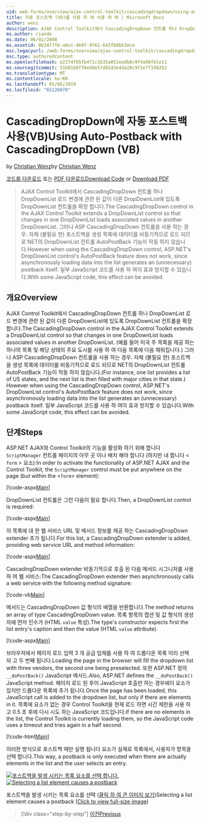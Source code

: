 ```yaml
---
uid: web-forms/overview/ajax-control-toolkit/cascadingdropdown/using-auto-postback-with-cascadingdropdown-vb
title: 자동 포스트백 (Vb)를 사용 하 여 사용 하 여 | Microsoft Docs
author: wenz
description: AJAX Control Toolkit에서 CascadingDropDown 컨트롤 하나 DropDownList 로드 변경에 관련 된 값이 anoth에 있도록 DropDownList 컨트롤을 확장 하는 중...
ms.author: riande
ms.date: 06/02/2008
ms.assetid: 0b34f7f6-a0cc-4b9f-9761-643fb0bb3ece
msc.legacyurl: /web-forms/overview/ajax-control-toolkit/cascadingdropdown/using-auto-postback-with-cascadingdropdown-vb
msc.type: authoredcontent
ms.openlocfilehash: e2374f05fb471c2b35a851eadb8c9f4a98f61e11
ms.sourcegitcommit: 51b01b6ff8edde57d8243e4da28c9f1e7f1962b2
ms.translationtype: MT
ms.contentlocale: ko-KR
ms.lasthandoff: 05/06/2019
ms.locfileid: "65126070"
---
```

# <a name="using-auto-postback-with-cascadingdropdown-vb"></a><span data-ttu-id="aa90e-103">CascadingDropDown에 자동 포스트백 사용(VB)</span><span class="sxs-lookup"><span data-stu-id="aa90e-103">Using Auto-Postback with CascadingDropDown (VB)</span></span>

<span data-ttu-id="aa90e-104">by [Christian Wenz](https://github.com/wenz)</span><span class="sxs-lookup"><span data-stu-id="aa90e-104">by [Christian Wenz](https://github.com/wenz)</span></span>

<span data-ttu-id="aa90e-105">[코드를 다운로드](http://download.microsoft.com/download/9/0/7/907760b1-2c60-4f81-aeb6-ca416a573b0d/cascadingdropdown3.vb.zip) 또는 [PDF 다운로드](http://download.microsoft.com/download/2/d/c/2dc10e34-6983-41d4-9c08-f78f5387d32b/cascadingdropdown3VB.pdf)</span><span class="sxs-lookup"><span data-stu-id="aa90e-105">[Download Code](http://download.microsoft.com/download/9/0/7/907760b1-2c60-4f81-aeb6-ca416a573b0d/cascadingdropdown3.vb.zip) or [Download PDF](http://download.microsoft.com/download/2/d/c/2dc10e34-6983-41d4-9c08-f78f5387d32b/cascadingdropdown3VB.pdf)</span></span>

> <span data-ttu-id="aa90e-106">AJAX Control Toolkit에서 CascadingDropDown 컨트롤 하나 DropDownList 로드 변경에 관련 된 값이 다른 DropDownList에 있도록 DropDownList 컨트롤을 확장 합니다.</span><span class="sxs-lookup"><span data-stu-id="aa90e-106">The CascadingDropDown control in the AJAX Control Toolkit extends a DropDownList control so that changes in one DropDownList loads associated values in another DropDownList.</span></span> <span data-ttu-id="aa90e-107">그러나 ASP CascadingDropDown 컨트롤을 사용 하는 경우. 자체 (불필요 한) 포스트백을 생성 목록에 데이터를 비동기적으로 로드 되므로 NET의 DropDownList 컨트롤 AutoPostBack 기능이 작동 하지 않습니다.</span><span class="sxs-lookup"><span data-stu-id="aa90e-107">However when using the CascadingDropDown control, ASP.NET's DropDownList control's AutoPostBack feature does not work, since asynchronously loading data into the list generates an (unnecessary) postback itself.</span></span> <span data-ttu-id="aa90e-108">일부 JavaScript 코드를 사용 하 여이 효과 방지할 수 있습니다.</span><span class="sxs-lookup"><span data-stu-id="aa90e-108">With some JavaScript code, this effect can be avoided.</span></span>

## <a name="overview"></a><span data-ttu-id="aa90e-109">개요</span><span class="sxs-lookup"><span data-stu-id="aa90e-109">Overview</span></span>

<span data-ttu-id="aa90e-110">AJAX Control Toolkit에서 CascadingDropDown 컨트롤 하나 DropDownList 로드 변경에 관련 된 값이 다른 DropDownList에 있도록 DropDownList 컨트롤을 확장 합니다.</span><span class="sxs-lookup"><span data-stu-id="aa90e-110">The CascadingDropDown control in the AJAX Control Toolkit extends a DropDownList control so that changes in one DropDownList loads associated values in another DropDownList.</span></span> <span data-ttu-id="aa90e-111">(예를 들어 미국 주 목록을 제공 하는 하나의 목록 및 해당 상태의 주요 도시를 사용 하 여 다음 목록에 다음 채워집니다.) 그러나 ASP CascadingDropDown 컨트롤을 사용 하는 경우. 자체 (불필요 한) 포스트백을 생성 목록에 데이터를 비동기적으로 로드 되므로 NET의 DropDownList 컨트롤 AutoPostBack 기능이 작동 하지 않습니다.</span><span class="sxs-lookup"><span data-stu-id="aa90e-111">(For instance, one list provides a list of US states, and the next list is then filled with major cities in that state.) However when using the CascadingDropDown control, ASP.NET's DropDownList control's AutoPostBack feature does not work, since asynchronously loading data into the list generates an (unnecessary) postback itself.</span></span> <span data-ttu-id="aa90e-112">일부 JavaScript 코드를 사용 하 여이 효과 방지할 수 있습니다.</span><span class="sxs-lookup"><span data-stu-id="aa90e-112">With some JavaScript code, this effect can be avoided.</span></span>

## <a name="steps"></a><span data-ttu-id="aa90e-113">단계</span><span class="sxs-lookup"><span data-stu-id="aa90e-113">Steps</span></span>

<span data-ttu-id="aa90e-114">ASP.NET AJAX와 Control Toolkit의 기능을 활성화 하기 위해 합니다 `ScriptManager` 컨트롤 페이지의 아무 곳 이나 배치 해야 합니다 (하지만 내 합니다 &lt; `form` &gt; 요소):</span><span class="sxs-lookup"><span data-stu-id="aa90e-114">In order to activate the functionality of ASP.NET AJAX and the Control Toolkit, the `ScriptManager` control must be put anywhere on the page (but within the &lt;`form`&gt; element):</span></span>

[!code-aspx[Main](using-auto-postback-with-cascadingdropdown-vb/samples/sample1.aspx)]

<span data-ttu-id="aa90e-115">DropDownList 컨트롤은 그런 다음이 필요 합니다.</span><span class="sxs-lookup"><span data-stu-id="aa90e-115">Then, a DropDownList control is required:</span></span>

[!code-aspx[Main](using-auto-postback-with-cascadingdropdown-vb/samples/sample2.aspx)]

<span data-ttu-id="aa90e-116">이 목록에 대 한 웹 서비스 URL 및 메서드 정보를 제공 하는 CascadingDropDown extender 추가 됩니다.</span><span class="sxs-lookup"><span data-stu-id="aa90e-116">For this list, a CascadingDropDown extender is added, providing web service URL and method information:</span></span>

[!code-aspx[Main](using-auto-postback-with-cascadingdropdown-vb/samples/sample3.aspx)]

<span data-ttu-id="aa90e-117">CascadingDropDown extender 비동기적으로 호출 된 다음 메서드 시그니처를 사용 하 여 웹 서비스:</span><span class="sxs-lookup"><span data-stu-id="aa90e-117">The CascadingDropDown extender then asynchronously calls a web service with the following method signature:</span></span>

[!code-vb[Main](using-auto-postback-with-cascadingdropdown-vb/samples/sample4.vb)]

<span data-ttu-id="aa90e-118">메서드는 CascadingDropDown 값 형식의 배열을 반환합니다.</span><span class="sxs-lookup"><span data-stu-id="aa90e-118">The method returns an array of type CascadingDropDown value.</span></span> <span data-ttu-id="aa90e-119">목록 항목의 캡션 및 값 형식의 생성자에 먼저 인수가 (HTML `value` 특성).</span><span class="sxs-lookup"><span data-stu-id="aa90e-119">The type's constructor expects first the list entry's caption and then the value (HTML `value` attribute).</span></span>

[!code-aspx[Main](using-auto-postback-with-cascadingdropdown-vb/samples/sample5.aspx)]

<span data-ttu-id="aa90e-120">브라우저에서 페이지 로드 입력 3 개 공급 업체를 사용 하 여 드롭다운 목록 미리 선택 되 고 두 번째 됩니다.</span><span class="sxs-lookup"><span data-stu-id="aa90e-120">Loading the page in the browser will fill the dropdown list with three vendors, the second one being preselected.</span></span> <span data-ttu-id="aa90e-121">또한 ASP.NET 정의 `__doPostBack()` JavaScript 메서드.</span><span class="sxs-lookup"><span data-stu-id="aa90e-121">Also, ASP.NET defines the `__doPostBack()` JavaScript method.</span></span> <span data-ttu-id="aa90e-122">페이지 로드 된 후이 JavaScript 호출만 하는 경우에이 요소가 있지만 드롭다운 목록에 추가 됩니다.</span><span class="sxs-lookup"><span data-stu-id="aa90e-122">Once the page has been loaded, this JavaScript call is added to the dropdown list, but only if there are elements in it.</span></span> <span data-ttu-id="aa90e-123">목록에 요소가 없는 경우 Control Toolkit을 현재 로드 하면 시간 제한을 사용 하 고 0.5 초 후에 다시 시도 하는 JavaScript 코드입니다.</span><span class="sxs-lookup"><span data-stu-id="aa90e-123">If there are no elements in the list, the Control Toolkit is currently loading them, so the JavaScript code uses a timeout and tries again in a half second.</span></span>

[!code-html[Main](using-auto-postback-with-cascadingdropdown-vb/samples/sample6.html)]

<span data-ttu-id="aa90e-124">이러한 방식으로 포스트백 때만 실행 됩니다 요소가 실제로 목록에서, 사용자가 항목을 선택 합니다.</span><span class="sxs-lookup"><span data-stu-id="aa90e-124">This way, a postback is only executed when there are actually elements in the list and the user selects an entry.</span></span>

<span data-ttu-id="aa90e-125">[![포스트백을 발생 시키는 목록 요소를 선택 합니다.](using-auto-postback-with-cascadingdropdown-vb/_static/image2.png)](using-auto-postback-with-cascadingdropdown-vb/_static/image1.png)</span><span class="sxs-lookup"><span data-stu-id="aa90e-125">[![Selecting a list element causes a postback](using-auto-postback-with-cascadingdropdown-vb/_static/image2.png)](using-auto-postback-with-cascadingdropdown-vb/_static/image1.png)</span></span>

<span data-ttu-id="aa90e-126">포스트백을 발생 시키는 목록 요소를 선택 ([클릭 하 여 큰 이미지 보기](using-auto-postback-with-cascadingdropdown-vb/_static/image3.png))</span><span class="sxs-lookup"><span data-stu-id="aa90e-126">Selecting a list element causes a postback ([Click to view full-size image](using-auto-postback-with-cascadingdropdown-vb/_static/image3.png))</span></span>

> [!div class="step-by-step"]
> [<span data-ttu-id="aa90e-127">이전</span><span class="sxs-lookup"><span data-stu-id="aa90e-127">Previous</span></span>](presetting-list-entries-with-cascadingdropdown-vb.md)
